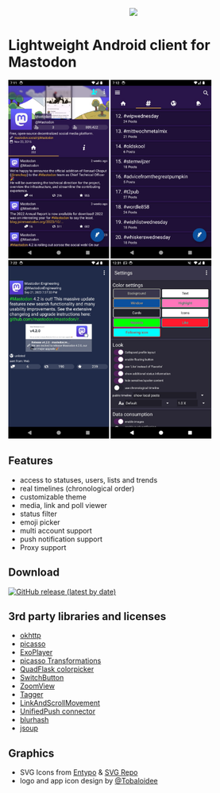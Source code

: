 <p align="center"><img src="/logo/logotype-horizontal.png"></p>

# Lightweight Android client for Mastodon


<img src="/fastlane/metadata/android/en-US/images/phoneScreenshots/shitter_1.jpg" height="360"/> <img src="/fastlane/metadata/android/en-US/images/phoneScreenshots/shitter_2.jpg" height="360"/> <img src="/fastlane/metadata/android/en-US/images/phoneScreenshots/shitter_3.jpg" height="360"/> <img src="/fastlane/metadata/android/en-US/images/phoneScreenshots/shitter_4.jpg" height="360"/>


## Features

- access to statuses, users, lists and trends
- real timelines (chronological order)
- customizable theme
- media, link and poll viewer
- status filter
- emoji picker
- multi account support
- push notification support
- Proxy support


## Download

<!-- please change the hardcoded links to match your repository name -->
[![GitHub release (latest by date)](https://img.shields.io/github/v/release/nuclearfog/shitter)](../../releases/latest/download/SH1TT3R.apk)


## 3rd party libraries and licenses

- <a href="https://github.com/square/okhttp">okhttp</a>
- <a href="https://github.com/square/picasso">picasso</a>
- <a href="https://github.com/google/ExoPlayer">ExoPlayer</a>
- <a href="https://github.com/wasabeef/picasso-transformations">picasso Transformations</a>
- <a href="https://github.com/QuadFlask/colorpicker">QuadFlask colorpicker</a>
- <a href="https://github.com/kyleduo/SwitchButton">SwitchButton</a>
- <a href="https://github.com/nuclearfog/ZoomView">ZoomView</a>
- <a href="https://github.com/nuclearfog/Tagger">Tagger</a>
- <a href="https://github.com/nuclearfog/LinkAndScrollMovement">LinkAndScrollMovement</a>
- <a href="https://github.com/UnifiedPush/android-connector">UnifiedPush connector</a>
- <a href="https://github.com/woltapp/blurhash">blurhash</a>
- <a href="https://jsoup.org">jsoup</a>


## Graphics

- SVG Icons from <a href="http://www.entypo.com">Entypo</a> & <a href="https://www.svgrepo.com">SVG Repo</a>
- logo and app icon design by <a href="https://github.com/Tobaloidee">@Tobaloidee</a>
